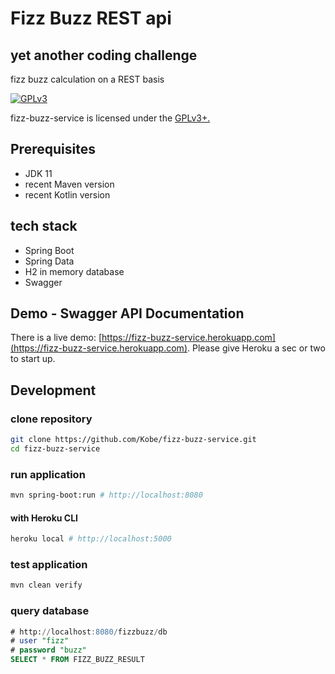 # Fizz Buzz REST api

## yet another coding challenge

fizz buzz calculation on a REST basis

[![GPLv3](https://img.shields.io/badge/licence-GPLv3-brightgreen.svg)](http://www.gnu.org/licenses/gpl-3.0.html)

fizz-buzz-service is licensed under the [GPLv3+.](LICENSE)

## Prerequisites

- JDK 11
- recent Maven version
- recent Kotlin version

## tech stack

- Spring Boot 
- Spring Data 
- H2 in memory database
- Swagger

## Demo - Swagger API Documentation

There is a live demo: [https://fizz-buzz-service.herokuapp.com](https://fizz-buzz-service.herokuapp.com).
Please give Heroku a sec or two to start up.

## Development

### clone repository

```bash
git clone https://github.com/Kobe/fizz-buzz-service.git
cd fizz-buzz-service
```

### run application

```bash
mvn spring-boot:run # http://localhost:8080
```

#### with Heroku CLI

```bash
heroku local # http://localhost:5000
```

### test application

```bash
mvn clean verify
```

### query database

```sql
# http://localhost:8080/fizzbuzz/db
# user "fizz"
# password "buzz"
SELECT * FROM FIZZ_BUZZ_RESULT
```